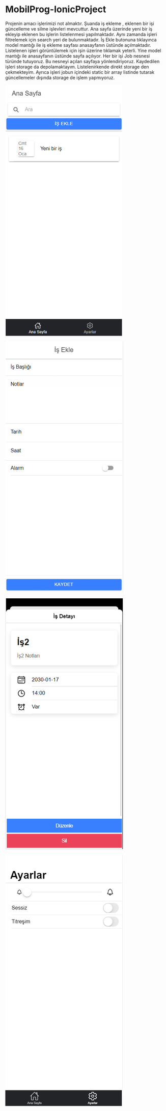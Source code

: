 # MobilProg-IonicProject
Projenin amacı işlerimizi not almaktır.
Şuanda iş ekleme , eklenen bir işi güncelleme ve silme işlevleri mevcuttur.
Ana sayfa üzerinde yeni bir iş ekleyip eklenen bu işlerin listelenmesi yapılmaktadır. Aynı zamanda işleri filtrelemek için search yeri de bulunmaktadır.
İş Ekle butonuna tıklayınca model mantığı ile iş ekleme sayfası anasayfanın üstünde açılmaktadır. 
Listelenen işleri görüntülemek için işin üzerine tıklamak yeterli. Yine model mantığı ile anasayfanın üstünde sayfa açılıyor.
Her bir işi Job nesnesi türünde tutuyoruz. Bu nesneyi açılan sayfaya yönlendiriyoruz.
Kaydedilen işleri storage da depolamaktayım. Listelenirkende direkt storage den çekmekteyim. 
Ayrıca işleri jobun içindeki static bir array listinde tutarak güncellemeler dışında storage de işlem yapmıyoruz.

![Screenshot](Screenshot_38.png)

![Screenshot1](Screenshot_39.png) 

![Screenshot2](Screenshot_40.png)

![Screenshot4](Screenshot_41.png)
